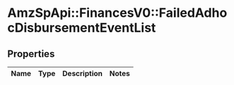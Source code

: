 # AmzSpApi::FinancesV0::FailedAdhocDisbursementEventList

## Properties
Name | Type | Description | Notes
------------ | ------------- | ------------- | -------------

